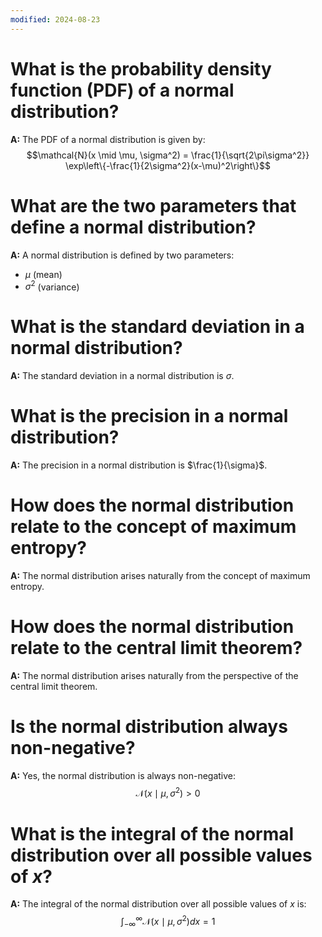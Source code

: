 ```yaml
---
modified: 2024-08-23
---
```

# What is the probability density function (PDF) of a normal distribution?

**A:** The PDF of a normal distribution is given by:
$$\mathcal{N}(x \mid \mu, \sigma^2) = \frac{1}{\sqrt{2\pi\sigma^2}} \exp\left\{-\frac{1}{2\sigma^2}(x-\mu)^2\right\}$$



# What are the two parameters that define a normal distribution?

**A:** A normal distribution is defined by two parameters: 
- $\mu$ (mean)
- $\sigma^2$ (variance)



# What is the standard deviation in a normal distribution?

**A:** The standard deviation in a normal distribution is $\sigma$.



# What is the precision in a normal distribution?

**A:** The precision in a normal distribution is $\frac{1}{\sigma}$.



# How does the normal distribution relate to the concept of maximum entropy?

**A:** The normal distribution arises naturally from the concept of maximum entropy.



# How does the normal distribution relate to the central limit theorem?

**A:** The normal distribution arises naturally from the perspective of the central limit theorem.



# Is the normal distribution always non-negative?

**A:** Yes, the normal distribution is always non-negative:
$$\mathcal{N}(x \mid \mu, \sigma^2) > 0$$



# What is the integral of the normal distribution over all possible values of $x$?

**A:** The integral of the normal distribution over all possible values of $x$ is:
$$\int_{-\infty}^{\infty} \mathcal{N}(x \mid \mu, \sigma^2) dx = 1$$


